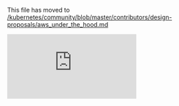 This file has moved to [/kubernetes/community/blob/master/contributors/design-proposals/aws_under_the_hood.md](https://github.com/kubernetes/community/blob/master/contributors/design-proposals/aws_under_the_hood.md)


<!-- BEGIN MUNGE: GENERATED_ANALYTICS -->
[![Analytics](https://kubernetes-site.appspot.com/UA-36037335-10/GitHub/docs/design/aws_under_the_hood.md?pixel)]()
<!-- END MUNGE: GENERATED_ANALYTICS -->
